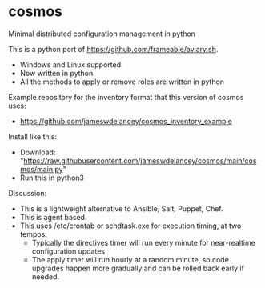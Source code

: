 # cosmos
Minimal distributed configuration management in python

This is a python port of https://github.com/frameable/aviary.sh.
 - Windows and Linux supported
 - Now written in python
 - All the methods to apply or remove roles are written in python

Example repository for the inventory format that this version of cosmos uses:
 - https://github.com/jameswdelancey/cosmos_inventory_example

Install like this:
 - Download: "https://raw.githubusercontent.com/jameswdelancey/cosmos/main/cosmos/main.py"
 - Run this in python3

Discussion:
 - This is a lightweight alternative to Ansible, Salt, Puppet, Chef.
 - This is agent based.
 - This uses /etc/crontab or schdtask.exe for execution timing, at two tempos:
     - Typically the directives timer will run every minute for near-realtime configuration updates
     - The apply timer will run hourly at a random minute, so code upgrades happen more gradually and can be rolled back early if needed.
